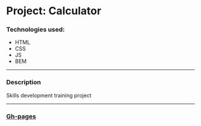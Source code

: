# Project: Calculator

### Technologies used:
* HTML
* CSS
* JS
* BEM

___

### Description

Skills development training project

___

### [Gh-pages](https://dardog.github.io/simpleProject-calculator/)